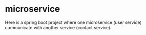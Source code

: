 # microservice
Here is a spring boot project where one microservice (user service) communicate with another service (contact service).
